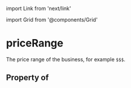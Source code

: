import Link from 'next/link'
  
import Grid from '@components/Grid'

# priceRange

The price range of the business, for example <code>$$$</code>.

## Property of



